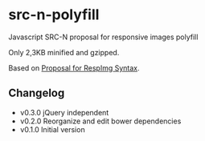 src-n-polyfill
===========

Javascript SRC-N proposal for responsive images polyfill

Only 2,3KB minified and gzipped.

Based on [Proposal for RespImg Syntax](http://tabatkins.github.io/specs/respimg/Overview.html).

Changelog
---------

- v0.3.0  jQuery independent
- v0.2.0  Reorganize and edit bower dependencies
- v0.1.0  Initial version